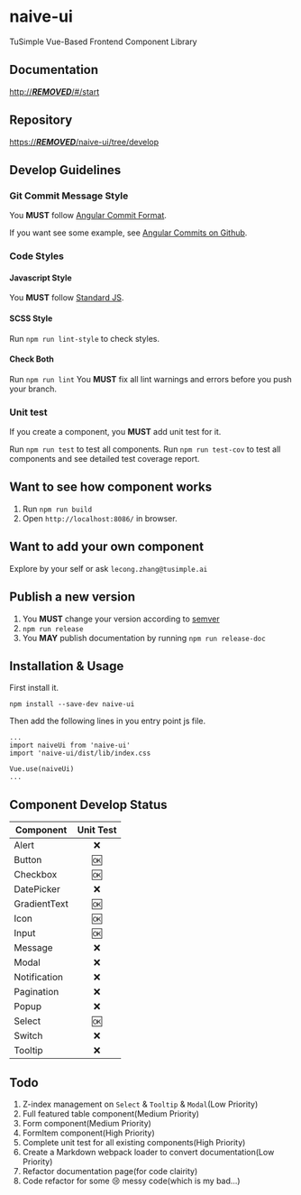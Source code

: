 # naive-ui
TuSimple Vue-Based Frontend Component Library
## Documentation
[http://***REMOVED***/#/start](http://***REMOVED***/#/start)
## Repository
[https://***REMOVED***/naive-ui/tree/develop](https://***REMOVED***/naive-ui/tree/develop)
## Develop Guidelines
### Git Commit Message Style
You **MUST** follow [Angular Commit Format](https://gist.github.com/brianclements/841ea7bffdb01346392c).

If you want see some example, see [Angular Commits on Github](https://github.com/angular/angular/commits/master).
### Code Styles
#### Javascript Style
You **MUST** follow [Standard JS](https://standardjs.com/).
#### SCSS Style
Run `npm run lint-style` to check styles.
#### Check Both
Run `npm run lint`
You **MUST** fix all lint warnings and errors before you push your branch.
### Unit test
If you create a component, you **MUST** add unit test for it.

Run `npm run test` to test all components.
Run `npm run test-cov` to test all components and see detailed test coverage report.

## Want to see how component works
1. Run `npm run build`
2. Open `http://localhost:8086/` in browser.
## Want to add your own component
Explore by your self or ask `lecong.zhang@tusimple.ai`
## Publish a new version
1. You **MUST** change your version according to [semver](https://semver.org/)
2. `npm run release`
3. You **MAY** publish documentation by running `npm run release-doc`
## Installation & Usage
First install it.
```
npm install --save-dev naive-ui
```
Then add the following lines in you entry point js file.
```
...
import naiveUi from 'naive-ui'
import 'naive-ui/dist/lib/index.css

Vue.use(naiveUi)
...
```
## Component Develop Status

|Component|Unit Test|
|--|:--:|
|Alert|❌|
|Button|🆗|
|Checkbox|🆗|
|DatePicker|❌|
|GradientText|🆗|
|Icon|🆗|
|Input|🆗|
|Message|❌|
|Modal|❌|
|Notification|❌|
|Pagination|❌|
|Popup|❌|
|Select|🆗|
|Switch|❌|
|Tooltip|❌|

## Todo
1. Z-index management on `Select` & `Tooltip` & `Modal`(Low Priority)
2. Full featured table component(Medium Priority)
3. Form component(Medium Priority)
4. FormItem component(High Priority)
5. Complete unit test for all existing components(High Priority)
6. Create a Markdown webpack loader to convert documentation(Low Priority)
7. Refactor documentation page(for code clairity)
8. Code refactor for some 😢  messy code(which is my bad...)